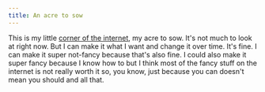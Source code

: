 ```yaml
---
title: An acre to sow
---
```

This is my little [corner of the
internet](https://vanschneider.com/blog/portfolio-tips/a-love-letter-to-personal-websites/),
my acre to sow. It's not much to look at right now. But I can make it what I
want and change it over time. It's fine. I can make it super not-fancy because
that's also fine. I could also make it super fancy because I know how to but I
think most of the fancy stuff on the internet is not really worth it so, you
know, just because you can doesn't mean you should and all that.
